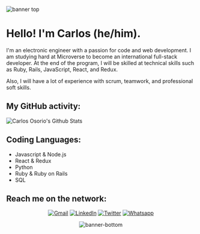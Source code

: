 ![banner top](https://user-images.githubusercontent.com/78050026/110175334-949dbd80-7dcf-11eb-9d23-9f1cabe1bf7b.png)



# Hello! I'm Carlos (he/him).

I'm an electronic engineer with a passion for code and web development. I am studying hard at Microverse to become an international full-stack developer. At the end of the program, I will be skilled at technical skills such as Ruby, Rails, JavaScript, React, and Redux.

Also, I will have a lot of experience with scrum, teamwork, and professional soft skills.

## My GitHub activity:

<img align="center" alt="Carlos Osorio's Github Stats" src="https://github-readme-stats.vercel.app/api?username=carlos-osorio-developer&show_icons=true&hide_border=true"/>

## Coding Languages:

* Javascript & Node.js
* React & Redux
* Python
* Ruby & Ruby on Rails
* SQL

## Reach me on the network:

<p align="center">
  <a href="mailto:osorio.uis@gmail.com" target="_blank"><img src="https://img.shields.io/badge/Gmail-D14836?style=for-the-badge&logo=gmail&logoColor=white" alt="Gmail"></a>
  <a href="https://www.linkedin.com/in/carlos-osorio-developer/" target="_blank"><img src="https://img.shields.io/badge/LinkedIn-%230077B5.svg?&style=for-the-badge&logo=linkedin&logoColor=white" alt="LinkedIn"></a>
  <a href="https://twitter.com/OsorioDevelops" target="_blank"><img src="https://img.shields.io/badge/Twitter-1DA1F2.svg?&style=for-the-badge&logo=twitter&logoColor=white" alt="Twitter"></a>
  <a href="https://api.whatsapp.com/send?phone=573014611183" target="_blank"><img src="https://img.shields.io/badge/WhatsApp-25D366?style=for-the-badge&logo=whatsapp&logoColor=white" alt="Whatsapp"></a>
</p>

<p align="center">
<img src="https://user-images.githubusercontent.com/78050026/110169139-3ddfb600-7dc6-11eb-8915-44d291d292c1.png" alt="banner-bottom">
</p>
